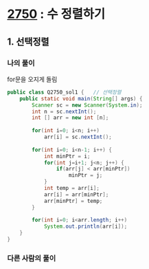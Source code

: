 # [2750](https://www.acmicpc.net/problem/2750) : 수 정렬하기

## 1. 선택정렬

### 나의 풀이

for문을 오지게 돌림

```java
public class Q2750_sol1 {	// 선택정렬 
	public static void main(String[] args) {
		Scanner sc = new Scanner(System.in);
		int n = sc.nextInt();
		int [] arr = new int [n];
		
		for(int i=0; i<n; i++)
			arr[i] = sc.nextInt();
		
		for(int i=0; i<n-1; i++) {
			int minPtr = i;
			for(int j=i+1; j<n; j++) {
				if(arr[j] < arr[minPtr])
					minPtr = j;
			}
			int temp = arr[i];
			arr[i] = arr[minPtr];
			arr[minPtr] = temp;
		}
		
		for(int i=0; i<arr.length; i++)
			System.out.println(arr[i]);
	}
}
```

### 다른 사람의 풀이



